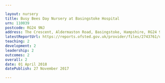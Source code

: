 ```yaml
---

layout: nursery
title: Busy Bees Day Nursery at Basingstoke Hospital
urn: 110039
postcode: RG24 9NJ
address: The Crescent, Aldermaston Road, Basingstoke, Hampshire, RG24 9NJ
latestReportUrl: https://reports.ofsted.gov.uk/provider/files/2743761/urn/110039.pdf
teaching: 2
development: 2
leadership: 2
outcomes: 2
overall: 2
date: 01 April 2018 
datePublish: 27 November 2017

---
```


